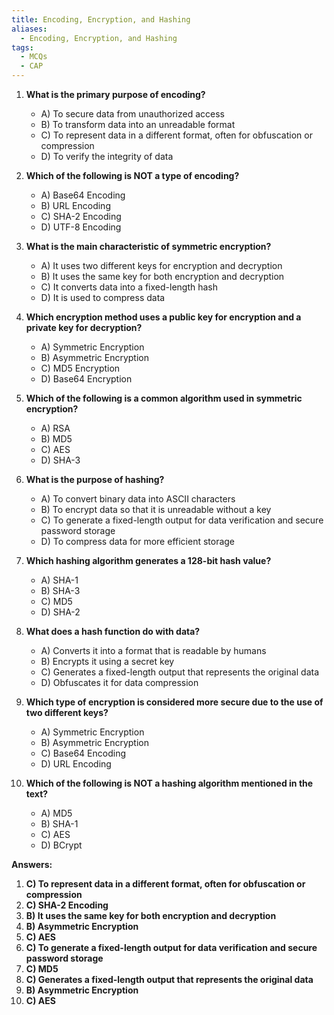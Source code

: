 ```yaml
---
title: Encoding, Encryption, and Hashing
aliases:
  - Encoding, Encryption, and Hashing
tags:
  - MCQs
  - CAP
---
```


1. **What is the primary purpose of encoding?**
    
    - A) To secure data from unauthorized access
    - B) To transform data into an unreadable format
    - C) To represent data in a different format, often for obfuscation or compression
    - D) To verify the integrity of data
2. **Which of the following is NOT a type of encoding?**
    
    - A) Base64 Encoding
    - B) URL Encoding
    - C) SHA-2 Encoding
    - D) UTF-8 Encoding
3. **What is the main characteristic of symmetric encryption?**
    
    - A) It uses two different keys for encryption and decryption
    - B) It uses the same key for both encryption and decryption
    - C) It converts data into a fixed-length hash
    - D) It is used to compress data
4. **Which encryption method uses a public key for encryption and a private key for decryption?**
    
    - A) Symmetric Encryption
    - B) Asymmetric Encryption
    - C) MD5 Encryption
    - D) Base64 Encryption
5. **Which of the following is a common algorithm used in symmetric encryption?**
    
    - A) RSA
    - B) MD5
    - C) AES
    - D) SHA-3
6. **What is the purpose of hashing?**
    
    - A) To convert binary data into ASCII characters
    - B) To encrypt data so that it is unreadable without a key
    - C) To generate a fixed-length output for data verification and secure password storage
    - D) To compress data for more efficient storage
7. **Which hashing algorithm generates a 128-bit hash value?**
    
    - A) SHA-1
    - B) SHA-3
    - C) MD5
    - D) SHA-2
8. **What does a hash function do with data?**
    
    - A) Converts it into a format that is readable by humans
    - B) Encrypts it using a secret key
    - C) Generates a fixed-length output that represents the original data
    - D) Obfuscates it for data compression
9. **Which type of encryption is considered more secure due to the use of two different keys?**
    
    - A) Symmetric Encryption
    - B) Asymmetric Encryption
    - C) Base64 Encoding
    - D) URL Encoding
10. **Which of the following is NOT a hashing algorithm mentioned in the text?**
    
    - A) MD5
    - B) SHA-1
    - C) AES
    - D) BCrypt

**Answers:**

1. **C) To represent data in a different format, often for obfuscation or compression**
2. **C) SHA-2 Encoding**
3. **B) It uses the same key for both encryption and decryption**
4. **B) Asymmetric Encryption**
5. **C) AES**
6. **C) To generate a fixed-length output for data verification and secure password storage**
7. **C) MD5**
8. **C) Generates a fixed-length output that represents the original data**
9. **B) Asymmetric Encryption**
10. **C) AES**